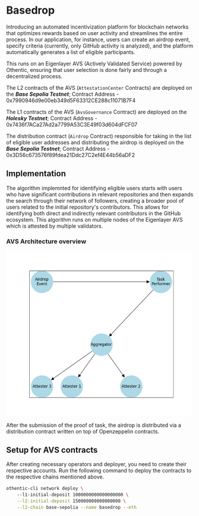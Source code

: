 # Basedrop

Introducing an automated incentivization platform for blockchain networks that optimizes rewards based on user activity and streamlines the entire process. In our application, for instance, users can create an airdrop event, specify criteria (currently, only GitHub activity is analyzed), and the platform automatically generates a list of eligible participants. 

This runs on an Eigenlayer AVS (Actively Validated Service) powered by Othentic, ensuring that user selection is done fairly and through a decentralized process.

The L2 contracts of the AVS (`AttestationCenter` Contracts) are deployed on the ***Base Sepolia Testnet***; Contract Address - 0x7990946d9e00eb349d5F63312CE288c11071B7F4

The L1 contracts of the AVS (`AvsGovernance` Contract) are deployed on the ***Holesky Testnet***; Contract Address - 0x7436f7ACa27Ad2a7799A53C3E49f03d604dFCF07

The distribution contract (`Airdrop` Contract) responsible for taking in the list of eligible user addresses and distributing the airdrop is deployed on the ***Base Sepolia Testnet***; Contract Address - 0x3D56c673576f89fdea21Ddc27C2ef4E44b56aDF2

## Implementation
The algorithm implemnted for identifying eligible users starts with users who have significant contributions in relevant repositories and then expands the search through their network of followers, creating a broader pool of users related to the initial repository's contributors. This allows for identifying both direct and indirectly relevant contributors in the GitHub ecosystem.
This algorithm runs on multiple nodes of the Eigenlayer AVS which is attested by multiple validators.
### AVS Architecture overview
<img src="Architecture.png" width="500" />

After the submission of the proof of task, the airdrop is distributed via a distribution contract written on top of Openzeppelin contracts.
## Setup for AVS contracts
After creating necessary operators and deployer, you need to create their respective accounts. Run the following command to deploy the contracts to the respective chains mentioned above.
```bash
othentic-cli network deploy \                 
    --l1-initial-deposit 1000000000000000000 \
    --l2-initial-deposit 150000000000000000 \
    --l2-chain base-sepolia --name basedrop --eth
```
